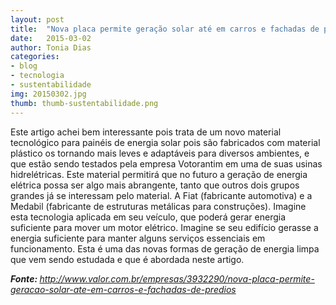 ```yaml
---
layout: post
title:  "Nova placa permite geração solar até em carros e fachadas de prédios."
date:   2015-03-02 
author: Tonia Dias
categories: 
- blog
- tecnologia
- sustentabilidade
img: 20150302.jpg
thumb: thumb-sustentabilidade.png
---
```


Este artigo achei bem interessante pois trata de um novo material tecnológico para painéis de energia solar pois são fabricados com material plástico os tornando mais leves e adaptáveis para diversos ambientes, e que estão sendo testados pela empresa Votorantim em uma de suas usinas hidrelétricas. <!--more--> 
Este material permitirá que no futuro a geração de energia elétrica possa ser algo mais abrangente, tanto que outros dois grupos grandes já se interessam pelo material. A Fiat (fabricante automotiva) e a Medabil (fabricante de estruturas metálicas para construções). Imagine esta tecnologia aplicada em seu veículo, que poderá gerar energia suficiente para mover um motor elétrico. Imagine se seu edifício gerasse a energia suficiente para manter alguns serviços essenciais em funcionamento.  Esta é uma das novas formas de geração de energia limpa que vem sendo estudada e que é abordada neste artigo.

<i><b>Fonte: </b><a href="http://www.valor.com.br/empresas/3932290/nova-placa-permite-geracao-solar-ate-em-carros-e-fachadas-de-predios">http://www.valor.com.br/empresas/3932290/nova-placa-permite-geracao-solar-ate-em-carros-e-fachadas-de-predios</a></i>